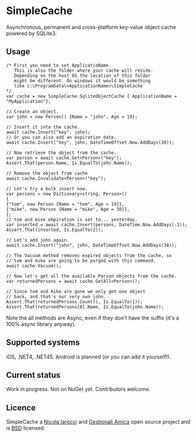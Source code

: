 # SimpleCache
Asynchronous, permanent and cross-platform key-value object cache powered by SQLite3.

## Usage
    /* First you need to set ApplicatioName.
       This is also the folder where your cache will reside.
       Depending on the host OS the location of this folder
       might be different. On windows it would be something
       like C:\ProgramData\<ApplicationName>\SimpleCache
    */ 
    var cache = new SimpleCache.SqliteObjectCache { ApplicationName = "MyApplication"};

    // Create an object.
    var john = new Person() {Name = "john", Age = 19};

    // Insert it into the cache.
    await cache.Insert("key", john);
    // Or you can also add an expiration date.
    await cache.Insert("key", john, DateTimeOffset.Now.AddDays(30));

    // Now retrieve the object from the cache.
    var person = await cache.Get<Person>("key");
    Assert.That(person.Name, Is.EqualTo(john.Name));

    // Remove the object from cache
    await cache.Invalidate<Person>("key");

    // Let's try a bulk insert now.
    var persons = new Dictionary<string, Person>()
    {
	{"tom", new Person {Name = "tom", Age = 19}},
	{"mike", new Person {Name = "mike", Age = 30}},
    };
    // tom and mixe ekpiration is set to... yesterday.
    var inserted = await cache.Insert(persons, DateTime.Now.AddDays(-1));
    Assert.That(inserted, Is.EqualTo(2));

    // Let's add john again.
    await cache.Insert("john", john, DateTimeOffset.Now.AddDays(30));

    // The Vacuum method removes expired objects from the cache, so
    // tom and mike are going to be purged with this command.
    await cache.Vacuum();

    // Now let's get all the available Person objects from the cache.
    var returnedPersons = await cache.GetAll<Person>();

    // Since tom and mike are gone we only got one object
    // back, and that's our very own john.
    Assert.That(returnedPersons.Count(), Is.EqualTo(1));
    Assert.That(returnedPersons[0].Name, Is.EqualTo(john.Name));

Note the all methods are Async, even if they don't have the suffix (it's a 100% async library anyway). 

## Supported systems
iOS, .NET4, .NET45. Android is planned (or you can add it yourself!).

## Current status
Work in progress. Not on NuGet yet. Contributors welcome.

## Licence
SimpleCache a [Nicola Iarocci][ni] and [Gestionali Amica][ga] open source project and is [BSD][bsd] licensed.

[bsd]: http://github.com/FatturaElettronicaPA/FatturaElettronicaPA/blob/master/LICENSE
[ni]: http://nicolaiarocci.com
[ga]: http://gestionaleamica.com
